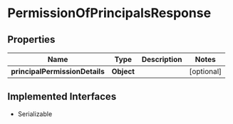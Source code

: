 

# PermissionOfPrincipalsResponse


## Properties

| Name | Type | Description | Notes |
|------------ | ------------- | ------------- | -------------|
|**principalPermissionDetails** | **Object** |  |  [optional] |


## Implemented Interfaces

* Serializable


